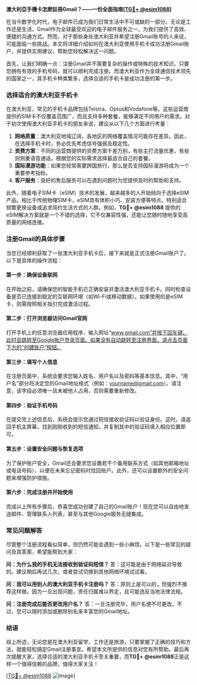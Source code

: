 **澳大利亞手機卡怎麽註冊Gmail？——一份全面指南[[TG💪+ @esim1088](https://t.me/s/esim1088)]**

在当今数字化时代，电子邮件已成为我们日常生活中不可或缺的一部分。无论是工作还是生活，Gmail作为全球最受欢迎的电子邮件服务之一，为我们提供了高效、便捷的沟通方式。然而，对于那些身处澳大利亚并希望注册Gmail账号的人来说，可能面临一些挑战。本文将详细介绍如何在澳大利亚使用手机卡成功注册Gmail账户，并提供实用建议，帮助您轻松解决这一问题。

首先，让我们明确一点：注册Gmail并不需要复杂的操作或特殊的技术知识。只要您拥有有效的手机号码，就可以顺利完成注册。而澳大利亚作为全球通信技术领先的国家之一，其手机卡种类繁多，选择合适的手机卡是成功注册的第一步。

### **选择适合的澳大利亚手机卡**

在澳大利亚，常见的手机卡品牌包括Telstra、Optus和Vodafone等。这些运营商提供的SIM卡不仅覆盖范围广，而且支持多种套餐，能够满足不同用户的需求。对于初次使用澳大利亚手机卡的朋友来说，建议从以下几个方面进行考量：

1. **网络质量**：澳大利亚地域辽阔，各地区的网络覆盖情况可能存在差异。因此，在选择手机卡时，务必优先考虑信号强弱及稳定性。
2. **资费方案**：不同的运营商提供的资费方案千差万别，有些主打流量优惠，有些则侧重语音通话。根据您的实际需求选择最适合自己的套餐。
3. **国际漫游功能**：如果您经常需要跨国旅行，那么是否支持国际漫游将成为一个重要参考指标。
4. **客户服务**：良好的售后服务可以在遇到问题时为您提供及时的帮助和支持。

此外，随着电子SIM卡（eSIM）技术的发展，越来越多的人开始倾向于选择eSIM产品。相比于传统物理SIM卡，eSIM具有体积小巧、安装方便等特点，特别适合频繁更换设备或追求简约生活方式的人群。例如，**TG💪+ @esim1088** 提供的eSIM解决方案就是一个不错的选择，它不仅兼容性强，还能让您随时随地享受高质量的网络连接。

### **注册Gmail的具体步骤**

当您已经顺利获取了一张澳大利亚手机卡后，接下来就是正式注册Gmail账户了。以下是具体的操作流程：

#### **第一步：确保设备联网**
在开始之前，请确保您的智能手机已正确安装并激活澳大利亚手机卡。同时检查设备是否已连接到稳定的互联网环境（如Wi-Fi或移动数据）。如果使用的是eSIM卡，则需按照相关指引完成激活过程。

#### **第二步：打开浏览器访问Gmail官网**
打开手机上的任意浏览器应用程序，输入网址“www.gmail.com”并按下回车键。此时会跳转至Google账户登录页面。如果没有自动跳转至注册界面，请点击页面下方的“创建账户”按钮。

#### **第三步：填写个人信息**
在注册页面中，系统会要求您输入姓名、用户名以及密码等基本信息。其中，“用户名”部分将决定您的Gmail地址格式（例如：yourname@gmail.com）。请注意，该字段必须唯一且未被他人占用，否则需要重新修改。

#### **第四步：验证手机号码**
在提交完上述信息后，系统会提示您通过短信接收验证码以验证身份。这时，请返回手机主屏幕，找到刚刚收到的短信通知，并复制其中的验证码填入相应位置即可。

#### **第五步：设置安全问题与恢复选项**
为了保护账户安全，Gmail还会要求您设置若干个备用联系方式（如其他邮箱地址或电话号码），以便在未来忘记密码时找回账户。此外，还可以设置额外的安全问题来增强防护措施。

#### **第六步：完成注册并开始使用**
完成以上所有步骤后，恭喜您成功创建了自己的Gmail账户！现在您可以自由地发送邮件、管理联系人列表，甚至与其他Google服务无缝集成。

### **常见问题解答**

尽管整个注册流程看似简单，但仍然可能会遇到一些小麻烦。以下是一些常见的疑问及其答案，希望能帮到大家：

**问：为什么我的手机无法接收到验证码短信？**
答：这可能是由于网络延迟导致的。建议稍后再试几次，或者尝试切换到其他网络环境试试看。

**问：我可以用别人的澳大利亚手机卡注册吗？**
答：原则上是可以的，但强烈不推荐这样做。因为一旦出现问题，责任归属难以界定，且可能违反当地法律法规。

**问：注册完成后能否更改用户名？**
答：一旦注册完毕，用户名便不可更改。不过，您可以随时添加或删除别名来丰富您的Gmail地址。

### **结语**

综上所述，无论您是在澳大利亚留学、工作还是旅游，只要掌握了正确的技巧和方法，就能轻松搞定Gmail注册事宜。希望本文所提供的信息对您有所帮助。最后再次提醒大家，选择合适的澳大利亚手机卡至关重要，而**TG💪+ @esim1088**正是这样一个值得信赖的品牌，值得大家关注！

[[TG💪+ @esim1088](https://t.me/s/esim1088) ![Image](https://i.postimg.cc/4NQfJmqS/Snipaste-2025-05-13-00-14-12.png)]